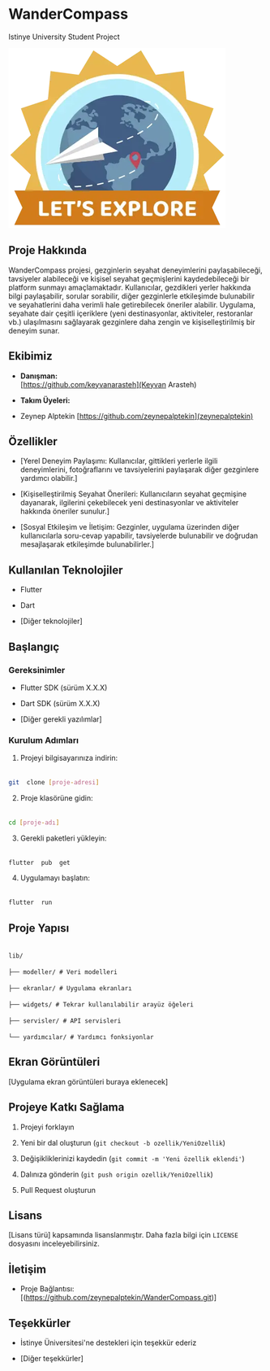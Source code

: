 # WanderCompass
Istinye University Student Project
  

![WanderCompass](logo.webp)

  

## Proje Hakkında

WanderCompass projesi, gezginlerin seyahat deneyimlerini paylaşabileceği, tavsiyeler alabileceği ve kişisel seyahat geçmişlerini kaydedebileceği bir platform sunmayı amaçlamaktadır. Kullanıcılar, gezdikleri yerler hakkında bilgi paylaşabilir, sorular sorabilir, diğer gezginlerle etkileşimde bulunabilir ve seyahatlerini daha verimli hale getirebilecek öneriler alabilir. Uygulama, seyahate dair çeşitli içeriklere (yeni destinasyonlar, aktiviteler, restoranlar vb.) ulaşılmasını sağlayarak gezginlere daha zengin ve kişiselleştirilmiş bir deneyim sunar.

  

## Ekibimiz

-  **Danışman:**  
[https://github.com/keyvanarasteh](Keyvan Arasteh)


-  **Takım Üyeleri:**

- Zeynep Alptekin [https://github.com/zeynepalptekin](zeynepalptekin)

  

## Özellikler

- [Yerel Deneyim Paylaşımı: Kullanıcılar, gittikleri yerlerle ilgili deneyimlerini, fotoğraflarını ve tavsiyelerini paylaşarak diğer gezginlere yardımcı olabilir.]

- [Kişiselleştirilmiş Seyahat Önerileri: Kullanıcıların seyahat geçmişine dayanarak, ilgilerini çekebilecek yeni destinasyonlar ve aktiviteler hakkında öneriler sunulur.]

- [Sosyal Etkileşim ve İletişim: Gezginler, uygulama üzerinden diğer kullanıcılarla soru-cevap yapabilir, tavsiyelerde bulunabilir ve doğrudan mesajlaşarak etkileşimde bulunabilirler.]

  

## Kullanılan Teknolojiler

- Flutter

- Dart

- [Diğer teknolojiler]

  

## Başlangıç

  

### Gereksinimler

- Flutter SDK (sürüm X.X.X)

- Dart SDK (sürüm X.X.X)

- [Diğer gerekli yazılımlar]

  

### Kurulum Adımları

1. Projeyi bilgisayarınıza indirin:

```bash

git  clone [proje-adresi]

```

  

2. Proje klasörüne gidin:

```bash

cd [proje-adı]

```

  

3. Gerekli paketleri yükleyin:

```bash

flutter  pub  get

```

  

4. Uygulamayı başlatın:

```bash

flutter  run

```

  

## Proje Yapısı

```

lib/

├── modeller/ # Veri modelleri

├── ekranlar/ # Uygulama ekranları

├── widgets/ # Tekrar kullanılabilir arayüz öğeleri

├── servisler/ # API servisleri

└── yardımcılar/ # Yardımcı fonksiyonlar

```

  

## Ekran Görüntüleri

[Uygulama ekran görüntüleri buraya eklenecek]

  

## Projeye Katkı Sağlama

1. Projeyi forklayın

2. Yeni bir dal oluşturun (`git checkout -b ozellik/YeniOzellik`)

3. Değişikliklerinizi kaydedin (`git commit -m 'Yeni özellik eklendi'`)

4. Dalınıza gönderin (`git push origin ozellik/YeniOzellik`)

5. Pull Request oluşturun

  

## Lisans

[Lisans türü] kapsamında lisanslanmıştır. Daha fazla bilgi için `LICENSE` dosyasını inceleyebilirsiniz.

  

## İletişim

- Proje Bağlantısı: [(https://github.com/zeynepalptekin/WanderCompass.git)]

  

## Teşekkürler

- İstinye Üniversitesi'ne destekleri için teşekkür ederiz

- [Diğer teşekkürler]

  
